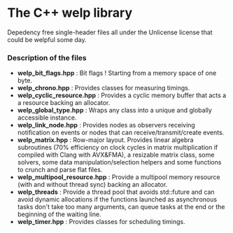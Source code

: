 # The C++ welp library
Depedency free single-header files all under the Unlicense license that could be welpful some day.

### Description of the files
- **welp_bit_flags.hpp** : Bit flags ! Starting from a memory space of one byte.
- **welp_chrono.hpp** : Provides classes for measuring timings.
- **welp_cyclic_resource.hpp** : Provides a cyclic memory buffer that acts a a resource backing an allocator.
- **welp_global_type.hpp** : Wraps any class into a unique and globally accessible instance.
- **welp_link_node.hpp** : Provides nodes as observers receiving notification on events or nodes that can receive/transmit/create events.
- **welp_matrix.hpp** : Row-major layout. Provides linear algebra subroutines (70% efficiency on clock cycles in matrix multiplication if compiled with Clang with AVX&FMA), a resizable matrix class, some solvers, some data manipulation/selection helpers and some functions to crunch and parse flat files.
- **welp_multipool_resource.hpp** : Provide a multipool memory resource (with and without thread sync) backing an allocator.
- **welp_threads** : Provide a thread pool that avoids std::future and can avoid dynamic allocations if the functions launched as asynchronous tasks don't take too many arguments, can queue tasks at the end or the beginning of the waiting line.
- **welp_timer.hpp** : Provides classes for scheduling timings.
